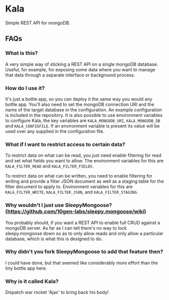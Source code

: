 # Kala
Simple REST API for mongoDB.

## FAQs

### What is this?

A very simple way of sticking a REST API on a single mongoDB database.  Useful,
for example, for exposing some data where you want to manage that data through
a separate interface or background process.

### How do I use it?

It's just a bottle app, so you can deploy it the same way you would any bottle
app.  You'll also need to set the mongoDB connection URI and the name of the
target database in the configuration.  An example configuration is included in
the repository.  It is also possible to use environment variables to configure
Kala, the key variables are `KALA_MONGODB_URI`, `KALA_MONGODB_DB` and
`KALA_CONFIGFILE`.  If an environment variable is present its value will be
used over any supplied in the configuration file.

### What if I want to restrict access to certain data?

To restrict data on what can be read, you just need enable filtering for read
and set what fields you want to allow. The environment variables for this are
`KALA_FILTER_READ` and `KALA_FILTER_FIELDS`.

To restrict data on what can be written, you need to enable filtering for
writing and provide a filter JSON document as well as a staging table for the filter document to apply to. Environment variables for this are `KALA_FILTER_WRITE`, `KALA_FILTER_JSON`, and `KALA_FILTER_STAGING`.

### Why wouldn't I just use SleepyMongoose? (https://github.com/10gen-labs/sleepy.mongoose/wiki)

You probably should, if you want a REST API to enable full CRUD against a
mongoDB server.  As far as I can tell there's no way to lock sleepy.mongoose
down so as to only allow reads and only allow a particular database, which is
what this is designed to do.

### Why didn't you fork SleepyMongoose to add that feature then?

I could have done, but that seemed like considerably more effort than the
tiny bottle app here.

### Why is it called Kala?

Dispatch war rocket 'Ajax' to bring back his body!
